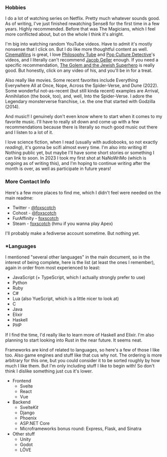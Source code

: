 ### Hobbies

I do a lot of watching series on Netflix. Pretty much whatever sounds good. As
of writing, I've just finished rewatching Sense8 for the first time in a few
years. Highly recommended. Before that was The Magicians, which I feel more
conflicted about, but on the whole I think it's alright.

I'm big into watching random YouTube videos. Have to admit it's mostly nonsense
that I click on. But I do like more thoughtful content as well. [CinemaWins][cw]
is great, I love [Philosophy Tube][pt] and [Pop Culture Detective][pcd]'s
videos, and I literally can't recommend [Jacob Geller][jg] enough. If you need a
specific recommendation, [The Golem and the Jewish Superhero][golem] is really
good. But honestly, click on any video of his, and you'll be in for a treat.

[cw]: https://www.youtube.com/@CinemaWins
[pt]: https://www.youtube.com/@PhilosophyTube
[pcd]: https://www.youtube.com/@PopCultureDetective
[jg]: https://www.youtube.com/@JacobGeller
[golem]: https://www.youtube.com/watch?v=pUBVSH6hBvY

Also really like movies. Some recent favorites include Everything Everywhere All
at Once, Nope, Across the Spider-Verse, and Dune (2022). Some wonderful
not-as-recent (but still kinda recent) examples are Arrival, Annihilation (the
book, too), and, well, Into the Spider-Verse. I adore the Legendary monsterverse
franchise, i.e. the one that started with Godzilla (2014).

And music!! I genuinely don't even know where to start when it comes to my
favorite music. I'll have to really sit down and come up with a few
recommendations because there is literally so much good music out there and I
listen to a lot of it.

I love science fiction, when I read (usually with audiobooks, so not exactly
_reading_), it's gonna be scifi almost every time. I'm also into writing it!
Nothing public yet, but maybe I'll have some short stories or something I can
link to soon. In 2023 I took my first shot at NaNoWriMo (which is ongoing as of
writing this), and I'm hoping to continue writing after the month is over, as
well as participate in future years!

### More Contact Info

Here's a few more places to find me, which I didn't feel were needed on the main
readme:

- Twitter - [@foxscotch](https://twitter.com/Foxscotch)
- Cohost - [@foxscotch](https://cohost.org/foxscotch)
- FurAffinity - [foxscotch](https://www.furaffinity.net/user/foxscotch)
- Steam - [foxscotch][steam] (hmu if you wanna play Apex)

[steam]: https://steamcommunity.com/id/foxscotch

I'll probably make a fediverse account sometime. But nothing yet.

### \*Languages

I mentioned "several other languages" in the main document, so in the interest
of being complete, here is the list (at least the ones I remember), again in
order from most experienced to least:

- JavaScript (+ TypeScript, which I actually strongly prefer to use)
- Python
- Ruby
- C#
- Lua (also YueScript, which is a little nicer to look at)
- C
- Java
- Elixir
- Haskell
- PHP

If I find the time, I'd really like to learn more of Haskell and Elixir. I'm
also planning to start looking into Rust in the near future. It seems neat.

Frameworks are kind of related to languages, so here's a few of those I like
too. Also game engines and stuff like that cus why not. The ordering is more
arbitrary for this one, but you could consider it to be sorted roughly by how
much I like them. But I'm only including stuff I like to begin with! So don't
think I dislike something just cus it's lower.

- Frontend
  - Svelte
  - React
  - Vue
- Backend
  - Svelte*Kit*
  - Django
  - Phoenix
  - ASP.NET Core
  - Microframeworks bonus round: Express, Flask, and Sinatra
- Other stuff
  - Unity
  - Godot
  - LÖVE
